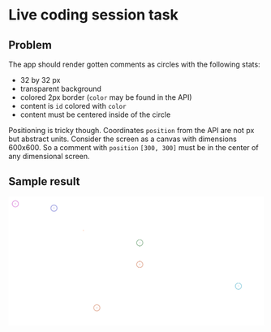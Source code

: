 # Live coding session task

## Problem

The app should render gotten comments as circles with the following stats:

- 32 by 32 px
- transparent background
- colored 2px border (`color` may be found in the API)
- content is `id` colored with `color`
- content must be centered inside of the circle

Positioning is tricky though. Coordinates `position` from the API are not px but abstract units. Consider the screen as a canvas with dimensions 600x600. So a comment with `position` `[300, 300]` must be in the center of any dimensional screen.

## Sample result

![Result screenshot](assets/result.png)